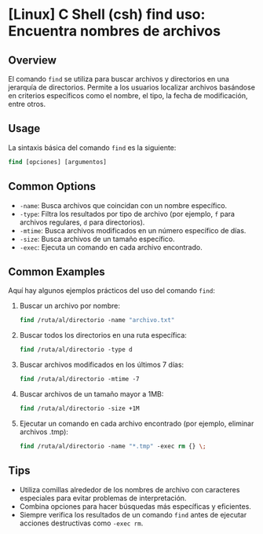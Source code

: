 # [Linux] C Shell (csh) find uso: Encuentra nombres de archivos

## Overview
El comando `find` se utiliza para buscar archivos y directorios en una jerarquía de directorios. Permite a los usuarios localizar archivos basándose en criterios específicos como el nombre, el tipo, la fecha de modificación, entre otros.

## Usage
La sintaxis básica del comando `find` es la siguiente:

```csh
find [opciones] [argumentos]
```

## Common Options
- `-name`: Busca archivos que coincidan con un nombre específico.
- `-type`: Filtra los resultados por tipo de archivo (por ejemplo, `f` para archivos regulares, `d` para directorios).
- `-mtime`: Busca archivos modificados en un número específico de días.
- `-size`: Busca archivos de un tamaño específico.
- `-exec`: Ejecuta un comando en cada archivo encontrado.

## Common Examples
Aquí hay algunos ejemplos prácticos del uso del comando `find`:

1. Buscar un archivo por nombre:
   ```csh
   find /ruta/al/directorio -name "archivo.txt"
   ```

2. Buscar todos los directorios en una ruta específica:
   ```csh
   find /ruta/al/directorio -type d
   ```

3. Buscar archivos modificados en los últimos 7 días:
   ```csh
   find /ruta/al/directorio -mtime -7
   ```

4. Buscar archivos de un tamaño mayor a 1MB:
   ```csh
   find /ruta/al/directorio -size +1M
   ```

5. Ejecutar un comando en cada archivo encontrado (por ejemplo, eliminar archivos .tmp):
   ```csh
   find /ruta/al/directorio -name "*.tmp" -exec rm {} \;
   ```

## Tips
- Utiliza comillas alrededor de los nombres de archivo con caracteres especiales para evitar problemas de interpretación.
- Combina opciones para hacer búsquedas más específicas y eficientes.
- Siempre verifica los resultados de un comando `find` antes de ejecutar acciones destructivas como `-exec rm`.